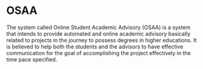 # OSAA

The system called Online Student Academic Advisory (OSAA) is a
system that intends to provide automated and online academic advisory basically
related to projects in the journey to possess degrees in higher educations. It is believed
to help both the students and the advisors to have effective communication for the
goal of accomplishing the project effectively in the time pace specified.
